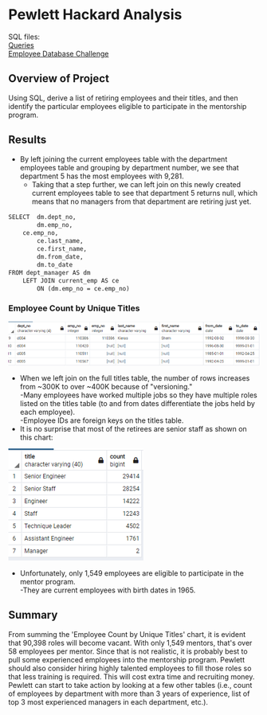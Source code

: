 # Pewlett Hackard Analysis
  
SQL files:  
[Queries](/Queries/queries.sql)  
[Employee Database Challenge](/Queries/SQL/Employee_Database_Challenge.sql)  
  
## Overview of Project
Using SQL, derive a list of retiring employees and their titles, and then identify the particular employees eligible to participate in the mentorship program.
  
## Results
* By left joining the current employees table with the department employees table and grouping by department number, we see that department 5 has the most employees with 9,281.  
	- Taking that a step further, we can left join on this newly created current employees table to see that department 5 returns null, which means that no managers from that department are retiring just yet.  
```
SELECT  dm.dept_no,
        dm.emp_no,
	ce.emp_no,
        ce.last_name,
        ce.first_name,
        dm.from_date,
        dm.to_date
FROM dept_manager AS dm
    LEFT JOIN current_emp AS ce
        ON (dm.emp_no = ce.emp_no)
```  
### Employee Count by Unique Titles  
  
![Department 5](/Department_5.png "Department 5")  
* When we left join on the full titles table, the number of rows increases from ~300K to over ~400K because of "versioning."  
	-Many employees have worked multiple jobs so they have multiple roles listed on the titles table (to and from dates differentiate the jobs held by each employee).  
	-Employee IDs are foreign keys on the titles table.      
* It is no surprise that most of the retirees are senior staff as shown on this chart:  
  
![Employees_By_Unique_Title](/Employees_By_Unique_Title.png "Employees_By_Unique_Title")  
  
* Unfortunately, only 1,549 employees are eligible to participate in the mentor program.   
	-They are current employees with birth dates in 1965.   
  
## Summary
From summing the 'Employee Count by Unique Titles' chart, it is evident that 90,398 roles will become vacant.  With only 1,549 mentors, that's over 58 employees per mentor.  Since that is not realistic, it is probably best to pull some experienced employees into the mentorship program.  Pewlett should also consider hiring highly talented employees to fill those roles so that less training is required.  This will cost extra time and recruiting money.  Pewlett can start to take action by looking at a few other tables (i.e., count of employees by department with more than 3 years of experience, list of top 3 most experienced managers in each department, etc.).    
  

